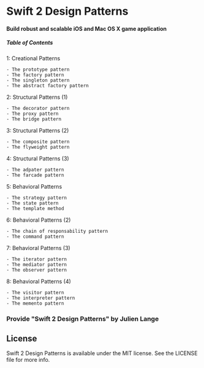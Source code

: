 # Swift 2 Design Patterns

#### Build robust and scalable iOS and Mac OS X game application

##### Table of Contents
  1: Creational Patterns
  
    - The prototype pattern
    - The factory pattern
    - The singleton pattern
    - The abstract factory pattern
    
  2: Structural Patterns (1)
  
    - The decorator pattern
    - The proxy pattern
    - The bridge pattern
    
  3: Structural Patterns (2)
  
    - The composite pattern
    - The flyweight pattern
  
  4: Structural Patterns (3)
  
    - The adpater pattern
    - The farcade pattern
  
  5: Behavioral Patterns
  
    - The strategy pattern
    - The state pattern
    - The template method
    
  6: Behavioral Patterns (2)
  
    - The chain of responsability pattern
    - The command pattern
    
  7: Behavioral Patterns (3)
  
    - The iterator pattern
    - The mediator pattern
    - The observer pattern
    
  8: Behavioral Patterns (4)
  
    - The visitor pattern
    - The interpreter pattern
    - The memento pattern

### Provide "Swift 2 Design Patterns" by Julien Lange

## License

Swift 2 Design Patterns is available under the MIT license. See the LICENSE file for more info.
